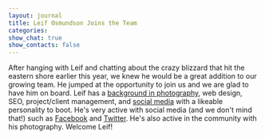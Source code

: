 ```yaml
---
layout: journal
title: Leif Osmundson Joins the Team
categories: 
show_chat: true
show_contacts: false
---
```


After hanging with Leif and chatting about the crazy blizzard that hit the eastern shore earlier this year, we knew he would be a great addition to our growing team. He jumped at the opportunity to join us and we are glad to have him on board. Leif has a <a href="http://www.leafo.us/" target="_blank">background in photography</a>, web design, SEO, project/client management, and <a href="http://twitter.com/leafophoto">social media</a> with a likeable personality to boot. He&#39;s very active with social media (and we don&#39;t mind that!) such as <a href="http://www.facebook.com/leafophoto?ref=sgm" target="_&quot;blank&quot;">Facebook</a> and <a href="http://twitter.com/leafophoto" target="_blank">Twitter</a>. He&#39;s also active in the community with his photography. Welcome Leif!